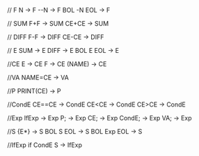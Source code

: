 // F
N          -> F
--N        -> F
BOL -N EOL -> F

// SUM
F+F   -> SUM
CE+CE -> SUM

// DIFF
F-F   -> DIFF
CE-CE -> DIFF

// E
SUM       -> E
DIFF      -> E
BOL E EOL -> E

//CE
E      -> CE
F      -> CE
(NAME) -> CE

//VA
NAME=CE -> VA

//P
PRINT(CE) -> P

//CondE
CE==CE -> CondE
CE<CE  -> CondE
CE>CE  -> CondE

//Exp
IfExp  -> Exp
P;     -> Exp
CE;    -> Exp
CondE; -> Exp
VA;    -> Exp

//S
{E*}        -> S
BOL S EOL   -> S
BOL Exp EOL -> S

//IfExp
if CondE S -> IfExp
